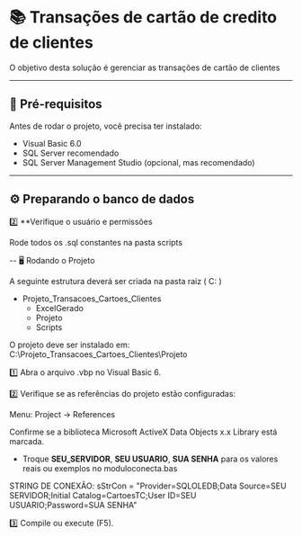 # 📚 Transações de cartão de credito de clientes
O objetivo desta solução é gerenciar as transações de cartão de clientes

---

## 🚀 Pré-requisitos

Antes de rodar o projeto, você precisa ter instalado:

- Visual Basic 6.0
- SQL Server recomendado
- SQL Server Management Studio (opcional, mas recomendado)
  
---

## ⚙️ Preparando o banco de dados

2️⃣ **Verifique o usuário e permissões 

Rode todos os .sql constantes na pasta scripts

--
🖥️ Rodando o Projeto

A seguinte estrutura deverá ser criada na pasta raiz ( C: )
                                                      
- Projeto_Transacoes_Cartoes_Clientes
     - ExcelGerado
     - Projeto
     - Scripts

O projeto deve ser instalado em: C:\Projeto_Transacoes_Cartoes_Clientes\Projeto

1️⃣ Abra o arquivo .vbp no Visual Basic 6.

2️⃣ Verifique se as referências do projeto estão configuradas:

Menu: Project → References

Confirme se a biblioteca Microsoft ActiveX Data Objects x.x Library está marcada.

- Troque **SEU_SERVIDOR**, **SEU USUARIO**, **SUA SENHA** para os valores reais ou exemplos no moduloconecta.bas

STRING DE CONEXÃO: sStrCon = "Provider=SQLOLEDB;Data Source=SEU SERVIDOR;Initial Catalog=CartoesTC;User ID=SEU USUARIO;Password=SUA SENHA"

3️⃣ Compile ou execute (F5).



